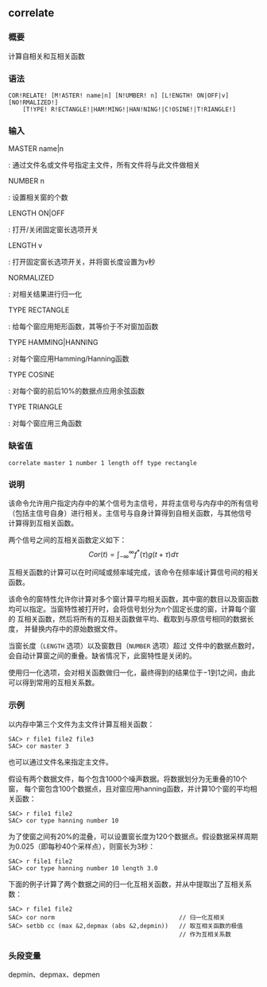 ## correlate 

### 概要

计算自相关和互相关函数

### 语法

``` {.bash}
COR!RELATE! [M!ASTER! name|n] [N!UMBER! n] [L!ENGTH! ON|OFF|v] [NO!RMALIZED!]
    [T!YPE! R!ECTANGLE!|HAM!MING!|HAN!NING!|C!OSINE!|T!RIANGLE!]
```

### 输入

MASTER name|n

:   通过文件名或文件号指定主文件，所有文件将与此文件做相关

NUMBER n

:   设置相关窗的个数

LENGTH ON|OFF

:   打开/关闭固定窗长选项开关

LENGTH v

:   打开固定窗长选项开关，并将窗长度设置为v秒

NORMALIZED

:   对相关结果进行归一化

TYPE RECTANGLE

:   给每个窗应用矩形函数，其等价于不对窗加函数

TYPE HAMMING|HANNING

:   对每个窗应用Hamming/Hanning函数

TYPE COSINE

:   对每个窗的前后10%的数据点应用余弦函数

TYPE TRIANGLE

:   对每个窗应用三角函数

### 缺省值

``` {.bash}
correlate master 1 number 1 length off type rectangle
```

### 说明

该命令允许用户指定内存中的某个信号为主信号，并将主信号与内存中的所有信号
（包括主信号自身）进行相关。主信号与自身计算得到自相关函数，与其他信号
计算得到互相关函数。

两个信号之间的互相关函数定义如下：
$$Cor(t) = \int_{-\infty} ^\infty f^*(\tau)g(t+\tau)d\tau$$

互相关函数的计算可以在时间域或频率域完成，该命令在频率域计算信号间的相关
函数。

该命令的窗特性允许你计算对多个窗计算平均相关函数，其中窗的数目以及窗函数
均可以指定。当窗特性被打开时，会将信号划分为n个固定长度的窗，计算每个窗的
互相关函数，然后将所有的互相关函数做平均、截取到与原信号相同的数据长度，
并替换内存中的原始数据文件。

当窗长度（`LENGTH` 选项）以及窗数目（`NUMBER` 选项）超过
文件中的数据点数时，会自动计算窗之间的重叠。缺省情况下，此窗特性是关闭的。

使用归一化选项，会对相关函数做归一化，最终得到的结果位于$-1$到$1$之间，由此
可以得到常用的互相关系数。

### 示例

以内存中第三个文件为主文件计算互相关函数：

``` {.bash}
SAC> r file1 file2 file3
SAC> cor master 3
```

也可以通过文件名来指定主文件。

假设有两个数据文件，每个包含1000个噪声数据。将数据划分为无重叠的10个窗，
每个窗包含100个数据点，且对窗应用hanning函数，并计算10个窗的平均相关函数：

``` {.bash}
SAC> r file1 file2
SAC> cor type hanning number 10
```

为了使窗之间有20%的混叠，可以设置窗长度为120个数据点。假设数据采样周期
为0.025（即每秒40个采样点），则窗长为3秒：

``` {.bash}
SAC> r file1 file2
SAC> cor type hanning number 10 length 3.0
```

下面的例子计算了两个数据之间的归一化互相关函数，并从中提取出了互相关系数：

``` {.bash}
SAC> r file1 file2
SAC> cor norm                                   // 归一化互相关
SAC> setbb cc (max &2,depmax (abs &2,depmin))   // 取互相关函数的极值
                                                // 作为互相关系数
```

### 头段变量

depmin、depmax、depmen
